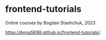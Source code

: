 # frontend-tutorials
Online courses by Bogdan Stashchuk, 2023

https://AnnaSK88.github.io/frontend-tutorials/.
